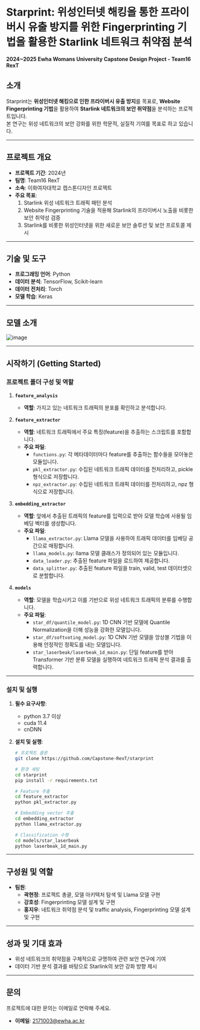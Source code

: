 # **Starprint: 위성인터넷 해킹을 통한 프라이버시 유출 방지를 위한 Fingerprinting 기법을 활용한 Starlink 네트워크 취약점 분석**  
**2024~2025 Ewha Womans University Capstone Design Project - Team16 RexT**


## **소개**  
Starprint는 **위성인터넷 해킹으로 인한 프라이버시 유출 방지**를 목표로, **Website Fingerprinting 기법**을 활용하여 **Starlink 네트워크의 보안 취약점**을 분석하는 프로젝트입니다.  
본 연구는 위성 네트워크의 보안 강화를 위한 학문적, 실질적 기여를 목표로 하고 있습니다.  

---

## **프로젝트 개요**  
- **프로젝트 기간**: 2024년  
- **팀명**: Team16 RexT  
- **소속**: 이화여자대학교 캡스톤디자인 프로젝트  
- **주요 목표**:  
  1. Starlink 위성 네트워크 트래픽 패턴 분석
  2. Website Fingerprinting 기술을 적용해 Starlink의 프라이버시 노출을 비롯한 보안 취약성 검증
  3. Starlink를 비롯한 위성인터넷을 위한 새로운 보안 솔루션 및 보안 프로토콜 제시  

---

## **기술 및 도구**  
- **프로그래밍 언어**: Python
- **데이터 분석**: TensorFlow, Scikit-learn  
- **데이터 전처리**: Torch 
- **모델 학습**: Keras

---

## **모델 소개**  
![image](https://github.com/user-attachments/assets/1d5a4ef5-94ef-4484-96b3-2a2140a0688f)

---

## **시작하기 (Getting Started)**  
### **프로젝트 폴더 구성 및 역할**  
1. **`feature_analysis`**
   - **역할**: 가지고 있는 네트워크 트래픽의 분포를 확인하고 분석합니다.
    
3. **`feature_extractor`**  
   - **역할**: 네트워크 트래픽에서 주요 특징(feature)을 추출하는 스크립트를 포함합니다.  
   - **주요 파일**:
     - `functions.py`: 각 메타데이터마다 feature를 추출하는 함수들을 모아놓은 모듈입니다.
     - `pkl_extractor.py`: 수집된 네트워크 트래픽 데이터를 전처리하고, pickle 형식으로 저장합니다. 
     - `npz_extractor.py`: 수집된 네트워크 트래픽 데이터를 전처리하고, npz 형식으로 저장합니다. 

4. **`embedding_extractor`**  
   - **역할**: 앞에서 추출된 트래픽의 feature를 입력으로 받아 모델 학습에 사용될 임베딩 벡터를 생성합니다.  
   - **주요 파일**:  
     - `llama_extractor.py`: Llama 모델을 사용하여 트래픽 데이터를 임베딩 공간으로 매핑합니다.
     - `llama_models.py`: llama 모델 클래스가 정의되어 있는 모듈입니다.
     - `data_loader.py`: 추출된 feature 파일을 로드하여 제공합니다.
     - `data_splitter.py`: 추출된 feature 파일을 train, valid, test 데이터셋으로 분할합니다.

5. **`models`**  
   - **역할**: 모델을 학습시키고 이를 기반으로 위성 네트워크 트래픽의 분류를 수행합니다.  
   - **주요 파일**:
     - `star_df/quantile_model.py`: 1D CNN 기반 모델에 Quantile Normalization을 더해 성능을 강화한 모델입니다.
     - `star_df/softvoting_model.py`: 1D CNN 기반 모델을 앙상블 기법을 이용해 안정적인 정확도를 내는 모델입니다.
     - `star_laserbeak/laserbeak_1d_main.py`: 단일 feature를 받아 Transformer 기반 분류 모델을 실행하여 네트워크 트래픽 분석 결과를 출력합니다.  

---
### **설치 및 실행**
1. **필수 요구사항**:
   - python 3.7 이상
   - cuda 11.4
   - cnDNN

3. **설치 및 실행**:  
   ```bash
   # 프로젝트 클론
   git clone https://github.com/Capstone-RexT/starprint
   
   # 환경 세팅
   cd starprint
   pip install -r requirements.txt
   ```

   ```bash
   # Feature 추출
   cd feature_extractor
   python pkl_extractor.py
   ```

   ```bash
   # Embedding vector 추출
   cd embedding_extractor
   python llama_extractor.py
   ```
   
   ```bash
   # Classification 수행
   cd models/star_laserbeak
   python laserbeak_1d_main.py
   ```
---

## **구성원 및 역할**  
- **팀원**:  
  - **곽현정**: 프로젝트 총괄, 모델 아키텍처 탐색 및 Llama 모델 구현
  - **강호성**: Fingerprinting 모델 설계 및 구현  
  - **홍지우**: 네트워크 취약점 분석 및 traffic analysis, Fingerprinting 모델 설계 및 구현
---

## **성과 및 기대 효과**  
- 위성 네트워크의 취약점을 구체적으로 규명하여 관련 보안 연구에 기여  
- 데이터 기반 분석 결과를 바탕으로 Starlink의 보안 강화 방향 제시  

---

## **문의**  
프로젝트에 대한 문의는 이메일로 연락해 주세요.  
- **이메일**: 2171003@ewha.ac.kr  

